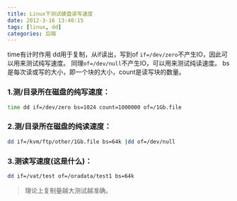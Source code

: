 ```yaml
---
title: Linux下测试硬盘读写速度
date: 2012-3-16 13:40:15
tags: [linux, dd]
categories: 后端
---
```


time有计时作用
dd用于复制，从if读出，写到of
`if=/dev/zero`不产生IO，因此可以用来测试纯写速度。
同理`of=/dev/null`不产生IO，可以用来测试纯读速度。
bs是每次读或写的大小，即一个块的大小，count是读写块的数量。
### 1.测/目录所在磁盘的纯写速度：

~~~bash
time dd if=/dev/zero bs=1024 count=1000000 of=/1Gb.file
~~~
### 2.测/目录所在磁盘的纯读速度：

~~~bash
dd if=/kvm/ftp/other/1Gb.file bs=64k |dd of=/dev/null
~~~
### 3.测读写速度(这是什么)：

~~~bash
dd if=/vat/test of=/oradata/test1 bs=64k
~~~

> 理论上复制量越大测试越准确。